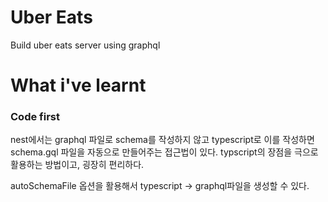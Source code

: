 # Uber Eats

Build uber eats server using graphql

# What i've learnt

### Code first

nest에서는 graphql 파일로 schema를 작성하지 않고 typescript로 이를 작성하면 schema.gql 파일을 자동으로 만들어주는 접근법이 있다. typscript의 장점을 극으로 활용하는 방법이고, 굉장히 편리하다.

autoSchemaFile 옵션을 활용해서 typescript -> graphql파일을 생성할 수 있다.
